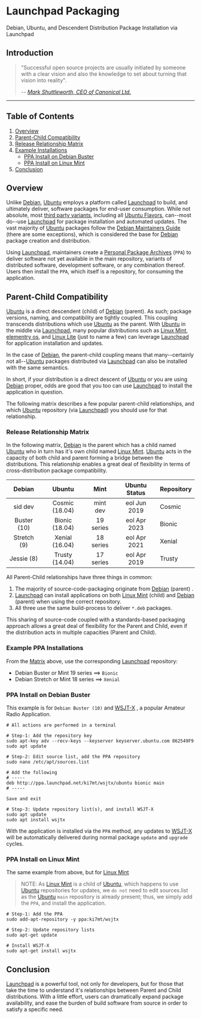 # Launchpad Packaging

Debian, Ubuntu, and Descendent Distribution Package Installation via Launchpad

## Introduction

>"Successful open source projects are usually initiated by someone with a clear
>vision and also the knowledge to set about turning that vision into reality".
>
>-- *[Mark Shuttleworth, CEO of Canonical Ltd.][]*

----

## Table of Contents

1. [Overview](#overview)
1. [Parent-Child Compatibility](#parent-child-compatibility)
1. [Release Relationship Matrix](#release-relationship-matrix)
1. [Example Installations](#example-ppa-installations)
    - [PPA Install on Debian Buster](#ppa-install-on-debian-buster)
    - [PPA Install on Linux Mint](#ppa-install-on-linux-mint)
1. [Conclusion](#conclusion)

## Overview

Unlike [Debian][], [Ubuntu][] employs a platform called [Launchpad][] to build,
and ultimately deliver, software packages for end-user consumption. While not
absolute, most [third party variants][], including all [Ubuntu Flavors][],
can--most do--use [Launchpad][] for package installation and automated updates.
The vast majority of [Ubuntu][] packages follow the [Debian Maintainers Guide][]
(there are some exceptions), which is considered the base for [Debian][] package
creation and distribution.

Using [Launchpad][], maintainers create a [Personal Package Archives][] (`PPA`)
to deliver software not yet available in the main repository, variants of
distributed software, development software, or any combination thereof. Users
then install the `PPA`, which itself is a repository, for consuming the
application.

## Parent-Child Compatibility

[Ubuntu][] is a direct descendent (child) of [Debian][] (parent). As such; package
versions, naming, and compatibility are tightly coupled. This coupling transcends
distributions which use [Ubuntu][] as the parent. With [Ubuntu][] in the
middle via [Launchpad][], many popular distributions such as [Linux Mint][],
[elementry os][], and [Linux Lite][] (just to name a few) can leverage
[Launchpad][] for application installation and updates.

In the case of [Debian][], the parent-child coupling means that
many--certainly not all--[Ubuntu][] packages distributed via [Launchpad][] can
also be installed with the same semantics.

In short, if your distribution is a direct descent of [Ubuntu][] or you
are using [Debian][] proper, odds are good that you too can use [Launchpad][]
to install the application in question.

The following matrix describes a few popular parent-child relationships, and which
[Ubuntu][] repository (via [Launchpad][]) you should use for that relationship.

### Release Relationship Matrix

In the following matrix, [Debian][] is the parent which has a child named
[Ubuntu][] who in turn has it's own child named [Linux Mint][]. [Ubuntu][] acts
in the capacity of both child and parent forming a bridge between the
distributions. This relationship enables a great deal of flexibility in terms
of cross-distribution package compatibility.

|   Debian       |    Ubuntu       | Mint        | Ubuntu Status |Repository
|:--------------:|:---------------:|:-----------:|:-------------:|:------------|
| sid dev        | Cosmic (18.04)  | mint dev    | eol Jun 2019  | Cosmic      |
| Buster (10)    | Bionic (18.04)  | 19 series   | eol Apr 2023  | Bionic      |
| Stretch (9)    | Xenial (16.04)  | 18 series   | eol Apr 2021  | Xenial      |
| Jessie (8)     | Trusty (14.04)  | 17 series   | eol Apr 2019  | Trusty      |

All Parent-Child relationships have three things in common:

1. The majority of source-code-packaging originate from [Debian][] (parent) .
1. [Launchpad][] can install applications on both [Linux Mint][] (child) and
   [Debian][] (parent) when using the correct repository.
1. All three use the same build-process to deliver `*.deb` packages.

This sharing of source-code coupled with a standards-based packaging approach
allows a great deal of flexibility for the Parent and Child, even if the
distribution acts in multiple capacities (Parent and Child).

### Example PPA Installations

From the [Matrix](#release-relationship-matrix) above, use the corresponding
[Launchpad][] repository:

- Debian Buster or Mint 19 series ==> `Bionic`
- Debian Stretch or Mint 18 series ==> `Xenial`

### PPA Install on Debian Buster

This example is for `Debian Buster (10)` and [WSJT-X][] , a popular Amateur
Radio Application.

````shell
# All actions are performed in a terminal

# Step-1: Add the repository key
sudo apt-key adv --recv-keys --keyserver keyserver.ubuntu.com 862549F9
sudo apt update

# Step-2: Edit source list, add the PPA repository
sudo nano /etc/apt/sources.list

# Add the following
# -----
deb http://ppa.launchpad.net/ki7mt/wsjtx/ubuntu bionic main
# -----

Save and exit

# Step-3: Update repository list(s), and install WSJT-X
sudo apt update
sudo apt install wsjtx
````

With the application is installed via the `PPA` method, any updates to [WSJT-X][]
will be automatically delivered during normal package `update` and `upgrade`
cycles.


### PPA Install on Linux Mint

The same example from above, but for [Linux Mint][]

>NOTE: As [Linux Mint][] is a child of [Ubuntu][], which happens to use
>[Ubuntu][] repositories for updates, we `do not` need to edit
>sources.list as the [Ubuntu][] `main` repository is already present;
>thus, we simply add the `PPA`, and install the application.

````shell
# Step-1: Add the PPA
sudo add-apt-repository -y ppa:ki7mt/wsjtx

# Step-2: Update repository lists
sudo apt-get update

# Install WSJT-X
sudo apt-get install wsjtx
````

## Conclusion

[Launchpad][] is a powerful tool, not only for developers, but for those that
take the time to understand it's relationships between Parent and Child
distributions. With a little effort, users can dramatically expand package
availability, and ease the burden of build software from source in order to
satisfy a specific need.

[Mark Shuttleworth, CEO of Canonical Ltd.]: https://www.markshuttleworth.com/archives/date/2003/1
[Debian]: https://www.debian.org/ "debian, the universal operating system"
[Ubuntu]: https://www.debian.org/ "debian, the universal operating system"
[Launchpad]: https://launchpad.net/ "Ubuntu package management system"
[Ubuntu Flavors]: https://www.ubuntu.com/download/flavours "Variants of Ubuntu"
[third party variants]: https://en.wikipedia.org/wiki/List_of_Linux_distributions#Third-party_distributions
[Debian Maintainers Guide]: https://www.debian.org/doc/manuals/maint-guide/index.en.html
[Personal Package Archives]: https://help.ubuntu.com/community/PPA "what is a PPA"
[Linux Mint]: https://linuxmint.com
[elementry os]: http://elementary.io/
[Linux Lite]: https://www.linuxliteos.com/
[WSJT-X]: https://physics.princeton.edu/pulsar/k1jt/wsjtx.html